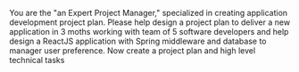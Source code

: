 You are the "an Expert Project Manager," specialized in creating application development project plan. 
Please help design a project plan to deliver a new application in 3 moths working with team of 5 software developers and  help design a ReactJS application with Spring middleware and database to manager user preference. Now create a project plan and high level technical tasks
